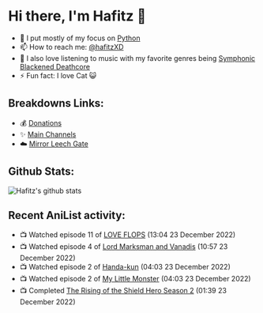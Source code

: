 # Hi there, I'm Hafitz 👋
- 🐍 I put mostly of my focus on [Python](https://python.org)
- 📫 How to reach me: [@hafitzXD](https://t.me/hafitzXD)
- 🎵 I also love listening to music with my favorite genres being [Symphonic Blackened Deathcore](https://youtu.be/qyYmS_iBcy4)
- ⚡ Fun fact: I love Cat 😺

## Breakdowns Links:
- 💰 [Donations](https://t.me/TheBreakdowns/2)
- ✨ [Main Channels](https://t.me/TheBreakdowns)
- ☁️ [Mirror Leech Gate](https://t.me/BreakdownsGate)

## Github Stats:
![Hafitz's github stats](https://github-readme-stats.vercel.app/api?username=breakdowns&show_icons=true&count_private=true&bg_color=00000000&text_color=777)

## Recent AniList activity:
<!-- ANILIST_ACTIVITY:start -->

-   📺 Watched episode 11 of [LOVE FLOPS](https://anilist.co/anime/146676) (13:04 23 December 2022)
-   📺 Watched episode 4 of [Lord Marksman and Vanadis](https://anilist.co/anime/20809) (10:57 23 December 2022)
-   📺 Watched episode 2 of [Handa-kun](https://anilist.co/anime/21626) (04:03 23 December 2022)
-   📺 Watched episode 2 of [My Little Monster](https://anilist.co/anime/14227) (04:03 23 December 2022)
-   📺 Completed [The Rising of the Shield Hero Season 2](https://anilist.co/anime/111321) (01:39 23 December 2022)

<!-- ANILIST_ACTIVITY:end -->
